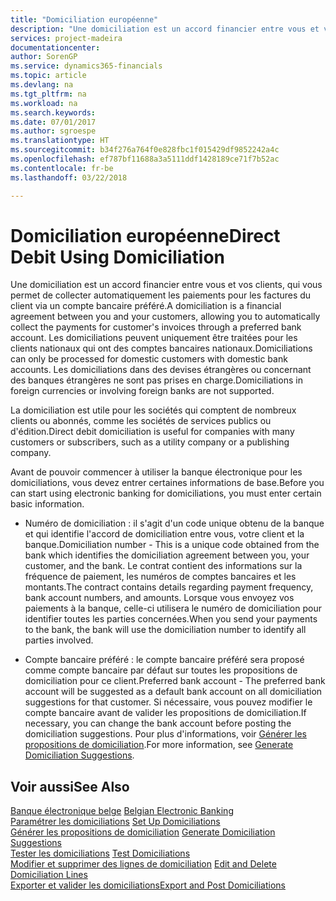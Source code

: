 ```yaml
---
title: "Domiciliation européenne"
description: "Une domiciliation est un accord financier entre vous et vos clients, qui vous permet de collecter automatiquement les paiements pour les factures du client via un compte bancaire préféré. Les domiciliations peuvent uniquement être traitées pour les clients nationaux qui ont des comptes bancaires nationaux."
services: project-madeira
documentationcenter: 
author: SorenGP
ms.service: dynamics365-financials
ms.topic: article
ms.devlang: na
ms.tgt_pltfrm: na
ms.workload: na
ms.search.keywords: 
ms.date: 07/01/2017
ms.author: sgroespe
ms.translationtype: HT
ms.sourcegitcommit: b34f276a764f0e828fbc1f015429df9852242a4c
ms.openlocfilehash: ef787bf11688a3a5111ddf1428189ce71f7b52ac
ms.contentlocale: fr-be
ms.lasthandoff: 03/22/2018

---
```

# <a name="direct-debit-using-domiciliation"></a><span data-ttu-id="66b16-104">Domiciliation européenne</span><span class="sxs-lookup"><span data-stu-id="66b16-104">Direct Debit Using Domiciliation</span></span>
<span data-ttu-id="66b16-105">Une domiciliation est un accord financier entre vous et vos clients, qui vous permet de collecter automatiquement les paiements pour les factures du client via un compte bancaire préféré.</span><span class="sxs-lookup"><span data-stu-id="66b16-105">A domiciliation is a financial agreement between you and your customers, allowing you to automatically collect the payments for customer's invoices through a preferred bank account.</span></span> <span data-ttu-id="66b16-106">Les domiciliations peuvent uniquement être traitées pour les clients nationaux qui ont des comptes bancaires nationaux.</span><span class="sxs-lookup"><span data-stu-id="66b16-106">Domiciliations can only be processed for domestic customers with domestic bank accounts.</span></span> <span data-ttu-id="66b16-107">Les domiciliations dans des devises étrangères ou concernant des banques étrangères ne sont pas prises en charge.</span><span class="sxs-lookup"><span data-stu-id="66b16-107">Domiciliations in foreign currencies or involving foreign banks are not supported.</span></span>  

<span data-ttu-id="66b16-108">La domiciliation est utile pour les sociétés qui comptent de nombreux clients ou abonnés, comme les sociétés de services publics ou d'édition.</span><span class="sxs-lookup"><span data-stu-id="66b16-108">Direct debit domiciliation is useful for companies with many customers or subscribers, such as a utility company or a publishing company.</span></span>  

<span data-ttu-id="66b16-109">Avant de pouvoir commencer à utiliser la banque électronique pour les domiciliations, vous devez entrer certaines informations de base.</span><span class="sxs-lookup"><span data-stu-id="66b16-109">Before you can start using electronic banking for domiciliations, you must enter certain basic information.</span></span>  

- <span data-ttu-id="66b16-110">Numéro de domiciliation : il s'agit d'un code unique obtenu de la banque et qui identifie l'accord de domiciliation entre vous, votre client et la banque.</span><span class="sxs-lookup"><span data-stu-id="66b16-110">Domiciliation number - This is a unique code obtained from the bank which identifies the domiciliation agreement between you, your customer, and the bank.</span></span> <span data-ttu-id="66b16-111">Le contrat contient des informations sur la fréquence de paiement, les numéros de comptes bancaires et les montants.</span><span class="sxs-lookup"><span data-stu-id="66b16-111">The contract contains details regarding payment frequency, bank account numbers, and amounts.</span></span> <span data-ttu-id="66b16-112">Lorsque vous envoyez vos paiements à la banque, celle-ci utilisera le numéro de domiciliation pour identifier toutes les parties concernées.</span><span class="sxs-lookup"><span data-stu-id="66b16-112">When you send your payments to the bank, the bank will use the domiciliation number to identify all parties involved.</span></span>  

- <span data-ttu-id="66b16-113">Compte bancaire préféré : le compte bancaire préféré sera proposé comme compte bancaire par défaut sur toutes les propositions de domiciliation pour ce client.</span><span class="sxs-lookup"><span data-stu-id="66b16-113">Preferred bank account - The preferred bank account will be suggested as a default bank account on all domiciliation suggestions for that customer.</span></span> <span data-ttu-id="66b16-114">Si nécessaire, vous pouvez modifier le compte bancaire avant de valider les propositions de domiciliation.</span><span class="sxs-lookup"><span data-stu-id="66b16-114">If necessary, you can change the bank account before posting the domiciliation suggestions.</span></span> <span data-ttu-id="66b16-115">Pour plus d'informations, voir [Générer les propositions de domiciliation](how-to-generate-domiciliation-suggestions.md).</span><span class="sxs-lookup"><span data-stu-id="66b16-115">For more information, see [Generate Domiciliation Suggestions](how-to-generate-domiciliation-suggestions.md).</span></span>  

## <a name="see-also"></a><span data-ttu-id="66b16-116">Voir aussi</span><span class="sxs-lookup"><span data-stu-id="66b16-116">See Also</span></span>  
 <span data-ttu-id="66b16-117">[Banque électronique belge](belgian-electronic-banking.md) </span><span class="sxs-lookup"><span data-stu-id="66b16-117">[Belgian Electronic Banking](belgian-electronic-banking.md) </span></span>  
 <span data-ttu-id="66b16-118">[Paramétrer les domiciliations](how-to-set-up-domiciliations.md) </span><span class="sxs-lookup"><span data-stu-id="66b16-118">[Set Up Domiciliations](how-to-set-up-domiciliations.md) </span></span>  
 <span data-ttu-id="66b16-119">[Générer les propositions de domiciliation](how-to-generate-domiciliation-suggestions.md) </span><span class="sxs-lookup"><span data-stu-id="66b16-119">[Generate Domiciliation Suggestions](how-to-generate-domiciliation-suggestions.md) </span></span>  
 <span data-ttu-id="66b16-120">[Tester les domiciliations](how-to-test-domiciliations.md) </span><span class="sxs-lookup"><span data-stu-id="66b16-120">[Test Domiciliations](how-to-test-domiciliations.md) </span></span>  
 <span data-ttu-id="66b16-121">[Modifier et supprimer des lignes de domiciliation](how-to-edit-and-delete-domiciliation-lines.md) </span><span class="sxs-lookup"><span data-stu-id="66b16-121">[Edit and Delete Domiciliation Lines](how-to-edit-and-delete-domiciliation-lines.md) </span></span>  
 [<span data-ttu-id="66b16-122">Exporter et valider les domiciliations</span><span class="sxs-lookup"><span data-stu-id="66b16-122">Export and Post Domiciliations</span></span>](how-to-export-and-post-domiciliations.md)

